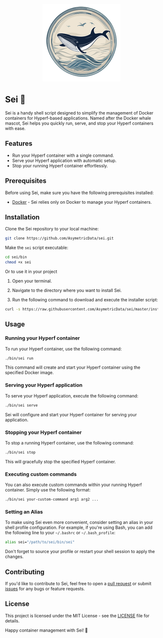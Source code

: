 <p align="center">
<img src="logo.png" />
</p>

# Sei 🐳

Sei is a handy shell script designed to simplify the management of Docker containers for Hyperf-based applications. Named after the Docker whale mascot, Sei helps you quickly run, serve, and stop your Hyperf containers with ease.

## Features

- Run your Hyperf container with a single command.
- Serve your Hyperf application with automatic setup.
- Stop your running Hyperf container effortlessly.

## Prerequisites

Before using Sei, make sure you have the following prerequisites installed:

- [Docker](https://www.docker.com/get-started) - Sei relies only on Docker to manage your Hyperf containers.

## Installation

Clone the Sei repository to your local machine:

```bash
git clone https://github.com/AsymetricData/sei.git
```

Make the `sei` script executable:

```bash
cd sei/bin
chmod +x sei
```

Or to use it in your project

1. Open your terminal.

2. Navigate to the directory where you want to install Sei.

3. Run the following command to download and execute the installer script:

```bash
curl -s https://raw.githubusercontent.com/AsymetricData/sei/master/installer.sh | bash
```

## Usage

### Running your Hyperf container

To run your Hyperf container, use the following command:

```bash
./bin/sei run
```

This command will create and start your Hyperf container using the specified Docker image.

### Serving your Hyperf application

To serve your Hyperf application, execute the following command:

```bash
./bin/sei serve
```

Sei will configure and start your Hyperf container for serving your application.

### Stopping your Hyperf container

To stop a running Hyperf container, use the following command:

```bash
./bin/sei stop
```

This will gracefully stop the specified Hyperf container.

### Executing custom commands

You can also execute custom commands within your running Hyperf container. Simply use the following format:

```bash
./bin/sei your-custom-command arg1 arg2 ...
```

### Setting an Alias

To make using Sei even more convenient, consider setting an alias in your shell profile configuration. For example, if you're using Bash, you can add the following line to your `~/.bashrc` or `~/.bash_profile`:

```bash
alias sei="/path/to/sei/bin/sei"
```

Don't forget to source your profile or restart your shell session to apply the changes.

## Contributing

If you'd like to contribute to Sei, feel free to open a [pull request](https://github.com/AsymetricData/sei/pulls) or submit [issues](https://github.com/AsymetricData/sei/issues) for any bugs or feature requests.

## License

This project is licensed under the MIT License - see the [LICENSE](LICENSE) file for details.

Happy container management with Sei! 🐳
